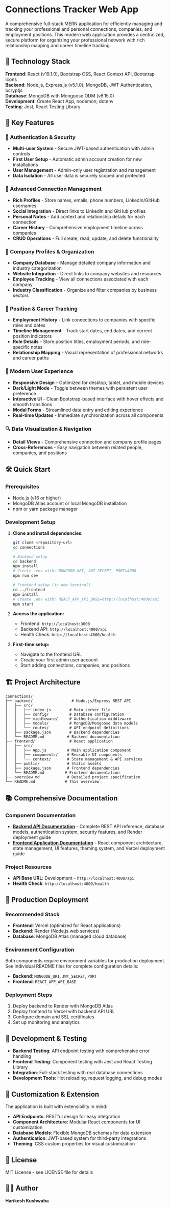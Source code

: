 # Connections Tracker Web App

A comprehensive full-stack MERN application for efficiently managing and tracking your professional and personal connections, companies, and employment positions. This modern web application provides a centralized, secure platform for organizing your professional network with rich relationship mapping and career timeline tracking.

## 🚀 Technology Stack

**Frontend**: React (v19.1.0), Bootstrap CSS, React Context API, Bootstrap Icons  
**Backend**: Node.js, Express.js (v5.1.0), MongoDB, JWT Authentication, bcryptjs  
**Database**: MongoDB with Mongoose ODM (v8.15.0)  
**Development**: Create React App, nodemon, dotenv  
**Testing**: Jest, React Testing Library

## 🎨 Key Features

### 🔐 Authentication & Security

- **Multi-user System** - Secure JWT-based authentication with admin controls
- **First User Setup** - Automatic admin account creation for new installations
- **User Management** - Admin-only user registration and management
- **Data Isolation** - All user data is securely scoped and protected

### 👥 Advanced Connection Management

- **Rich Profiles** - Store names, emails, phone numbers, LinkedIn/GitHub usernames
- **Social Integration** - Direct links to LinkedIn and GitHub profiles
- **Personal Notes** - Add context and relationship details for each connection
- **Career History** - Comprehensive employment timeline across companies
- **CRUD Operations** - Full create, read, update, and delete functionality

### 🏢 Company Profiles & Organization

- **Company Database** - Manage detailed company information and industry categorization
- **Website Integration** - Direct links to company websites and resources
- **Employee Tracking** - View all connections associated with each company
- **Industry Classification** - Organize and filter companies by business sectors

### 💼 Position & Career Tracking

- **Employment History** - Link connections to companies with specific roles and dates
- **Timeline Management** - Track start dates, end dates, and current position indicators
- **Role Details** - Store position titles, employment periods, and role-specific notes
- **Relationship Mapping** - Visual representation of professional networks and career paths

### 🎨 Modern User Experience

- **Responsive Design** - Optimized for desktop, tablet, and mobile devices
- **Dark/Light Mode** - Toggle between themes with persistent user preference
- **Interactive UI** - Clean Bootstrap-based interface with hover effects and smooth transitions
- **Modal Forms** - Streamlined data entry and editing experience
- **Real-time Updates** - Immediate synchronization across all components

### 🔍 Data Visualization & Navigation

- **Detail Views** - Comprehensive connection and company profile pages
- **Cross-References** - Easy navigation between related people, companies, and positions

## 🛠️ Quick Start

### Prerequisites

- Node.js (v16 or higher)
- MongoDB Atlas account or local MongoDB installation
- npm or yarn package manager

### Development Setup

1. **Clone and install dependencies:**

   ```bash
   git clone <repository-url>
   cd connections

   # Backend setup
   cd backend
   npm install
   # Create .env with: MONGODB_URI, JWT_SECRET, PORT=4000
   npm run dev

   # Frontend setup (in new terminal)
   cd ../frontend
   npm install
   # Create .env with: REACT_APP_API_BASE=http://localhost:4000/api
   npm start
   ```

2. **Access the application:**

   - Frontend: `http://localhost:3000`
   - Backend API: `http://localhost:4000/api`
   - Health Check: `http://localhost:4000/health`

3. **First-time setup:**
   - Navigate to the frontend URL
   - Create your first admin user account
   - Start adding connections, companies, and positions

## 🏗️ Project Architecture

```
connections/
├── backend/                 # Node.js/Express REST API
│   ├── src/
│   │   ├── index.js        # Main server file
│   │   ├── config/         # Database configuration
│   │   ├── middleware/     # Authentication middleware
│   │   ├── models/         # MongoDB/Mongoose data models
│   │   └── routes/         # API endpoint definitions
│   ├── package.json        # Backend dependencies
│   └── README.md          # Backend documentation
├── frontend/               # React application
│   ├── src/
│   │   ├── App.js         # Main application component
│   │   ├── components/    # Reusable UI components
│   │   └── context/       # State management & API services
│   ├── public/            # Static assets
│   ├── package.json       # Frontend dependencies
│   └── README.md         # Frontend documentation
├── overview.md            # Detailed project specification
└── README.md             # This overview
```

## 📚 Comprehensive Documentation

### Component Documentation

- **[Backend API Documentation](https://github.com/Hari31416/connections_backend/blob/main/README.md)** - Complete REST API reference, database models, authentication system, security features, and Render deployment guide
- **[Frontend Application Documentation](https://github.com/Hari31416/connections_frontend/blob/main/README.md)** - React component architecture, state management, UI features, theming system, and Vercel deployment guide

### Project Resources

- **API Base URL**: Development - `http://localhost:4000/api`
- **Health Check**: `http://localhost:4000/health`

## 🚀 Production Deployment

### Recommended Stack

- **Frontend**: Vercel (optimized for React applications)
- **Backend**: Render (Node.js web services)
- **Database**: MongoDB Atlas (managed cloud database)

### Environment Configuration

Both components require environment variables for production deployment. See individual README files for complete configuration details:

- **Backend**: `MONGODB_URI`, `JWT_SECRET`, `PORT`
- **Frontend**: `REACT_APP_API_BASE`

### Deployment Steps

1. Deploy backend to Render with MongoDB Atlas
2. Deploy frontend to Vercel with backend API URL
3. Configure domain and SSL certificates
4. Set up monitoring and analytics

## 🧪 Development & Testing

- **Backend Testing**: API endpoint testing with comprehensive error handling
- **Frontend Testing**: Component testing with Jest and React Testing Library
- **Integration**: Full-stack testing with real database connections
- **Development Tools**: Hot reloading, request logging, and debug modes

## 🔧 Customization & Extension

The application is built with extensibility in mind:

- **API Endpoints**: RESTful design for easy integration
- **Component Architecture**: Modular React components for UI customization
- **Database Models**: Flexible MongoDB schemas for data extension
- **Authentication**: JWT-based system for third-party integrations
- **Theming**: CSS custom properties for visual customization

## 📄 License

MIT License - see LICENSE file for details

## 👨‍💻 Author

**Harikesh Kushwaha**
